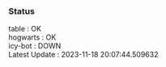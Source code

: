 ### Status


table : OK  
hogwarts : OK  
icy-bot : DOWN  
Latest Update : 2023-11-18 20:07:44.509632
